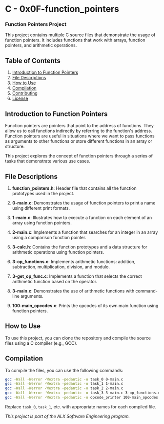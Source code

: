 # C - 0x0F-function_pointers
### Function Pointers Project

This project contains multiple C source files that demonstrate the usage of function pointers. It includes functions that work with arrays, function pointers, and arithmetic operations.

## Table of Contents

1. [Introduction to Function Pointers](#introduction-to-function-pointers)
2. [File Descriptions](#file-descriptions)
3. [How to Use](#how-to-use)
4. [Compilation](#compilation)
5. [Contributing](#contributing)
6. [License](#license)

## Introduction to Function Pointers

Function pointers are pointers that point to the address of functions. They allow us to call functions indirectly by referring to the function's address. Function pointers are useful in situations where we want to pass functions as arguments to other functions or store different functions in an array or structure.

This project explores the concept of function pointers through a series of tasks that demonstrate various use cases.

## File Descriptions

1. **function_pointers.h**: Header file that contains all the function prototypes used in the project.

2. **0-main.c**: Demonstrates the usage of function pointers to print a name using different print formats.

3. **1-main.c**: Illustrates how to execute a function on each element of an array using function pointers.

4. **2-main.c**: Implements a function that searches for an integer in an array using a comparison function pointer.

5. **3-calc.h**: Contains the function prototypes and a data structure for arithmetic operations using function pointers.

6. **3-op_functions.c**: Implements arithmetic functions: addition, subtraction, multiplication, division, and modulo.

7. **3-get_op_func.c**: Implements a function that selects the correct arithmetic function based on the operator.

8. **3-main.c**: Demonstrates the use of arithmetic functions with command-line arguments.

9. **100-main_opcodes.c**: Prints the opcodes of its own main function using function pointers.

## How to Use

To use this project, you can clone the repository and compile the source files using a C compiler (e.g., GCC).

## Compilation

To compile the files, you can use the following commands:

```bash
gcc -Wall -Werror -Wextra -pedantic -o task_0 0-main.c
gcc -Wall -Werror -Wextra -pedantic -o task_1 1-main.c
gcc -Wall -Werror -Wextra -pedantic -o task_2 2-main.c
gcc -Wall -Werror -Wextra -pedantic -o task_3 3-main.c 3-op_functions.c 3-get_op_func.c
gcc -Wall -Werror -Wextra -pedantic -o opcode_printer 100-main_opcodes.c
```
Replace `task_0`, `task_1`, etc. with appropriate names for each compiled file.

_This project is part of the ALX Software Engineering program._
